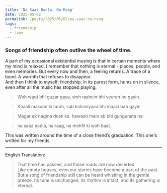 ```yaml
---
title: 'Na Saaz Badla, Na Raag'
date: 2025-05-02
permalink: /posts/2025/05/02/na-saaz-na-raag
tags:
  - friendship
  - time
---
```


### Songs of friendship often outlive the wheel of time.

A part of my occasional existential musing is that in certain moments where my mind is relaxed, I remember that nothing is eternal - places, people, and even memories.
But every now and then, a feeling returns. A trace of a bond. A warmth that refuses to disappear.  
And then I think to myself: friendship, in its purest form, hums on in silence, even after all the music has stopped playing.

> Woh waqt bhi guzar gaya, woh raahein bhi veeran ho gayin. 

> Khaali makaan ki tarah, sab kahaniyaan bhi maazi ban gayin. 

> Magar ek nagma dosti ka, hawaon mein ab bhi gungunata hai 

> na saaz badla, na raag, na mehfil ki woh baat.

This was written around the time of a close friend’s graduation. This one's written for my friends.

---

English Translation:

> That time has passed, and those roads are now deserted.  
> Like empty houses, even our stories have become a part of the past.  
> But a song of friendship still can be heard whistling in the gentle breeze. 
> Its tune is unchanged, its rhythm is intact, and its gathering is eternal.
